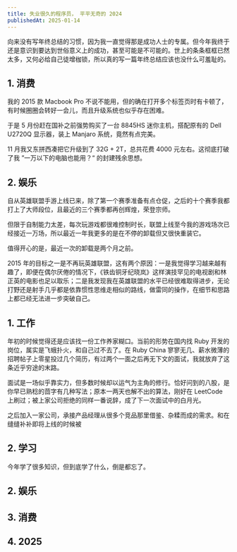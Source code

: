 ```yaml
---
title: 失业很久的程序员， 平平无奇的 2024
publishedAt: 2025-01-14
---
```


向来没有写年终总结的习惯，因为我一直觉得那是成功人士的专属。但今年我终于还是意识到要达到世俗意义上的成功，甚至可能是不可能的。世上的条条框框已然太多，又何必给自己徒增枷锁，所以真的写一篇年终总结应该也没什么可羞耻的。

##  1. 消费

我的 2015 款 Macbook Pro 不说不能用，但的确在打开多个标签页时有卡顿了，有时候圈圈会转好一会儿，而且升级系统也似乎存在困难。

于是 5 月份赶在国补之前强势购买了一台 8845HS 迷你主机，搭配原有的 Dell U2720Q 显示器，装上 Manjaro 系统，竟然有点完美。

11 月我又东拼西凑把它升级到了 32G + 2T，总共花费 4000 元左右。这彻底打破了我 ”一万以下的电脑也能用？“ 的封建残余思想。

## 2. 娱乐

自从英雄联盟手游上线已来，除了第一个赛季准备有点仓促，之后的十个赛季我都打上了大师段位，且最近的三个赛季都再创辉煌，荣登宗师。

但限于自制能力太差，每次玩游戏都很难控制时长，联盟上线至今我的游戏场次已经接近一万场，所以最近一年我更多的是在不停的卸载但又很快重装它。

值得开心的是，最近一次的卸载是两个月之前。

2015 年的目标之一是不再玩英雄联盟，这有两个原因：一是我觉得学习越来越有趣了，即便在偶尔厌倦的情况下，《铁齿铜牙纪晓岚》这样演技罕见的电视剧和林正英的电影也足以取乐；二是我发现我在英雄联盟的水平已经很难取得进步，无论打野还是射手几乎都是依靠惯性思维走相似的路线，做雷同的操作，在细节和思路上都已经无法进一步突破自己。

## 1. 工作

年初的时候觉得还是应该找一份工作养家糊口。当前的形势在国内找 Ruby 开发的岗位，属实是飞蛾扑火，和自己过不去了。在 Ruby China 寥寥无几、薪水微薄的招聘帖子上零星投过几个简历，有过两个一面之后再无下文的面试，我就放弃了这条近乎穷途的末路。

面试是一场似乎靠实力，但多数时候却以运气为主角的修行。恰好问到的八股，是你早已熟稔的茴字有几种写法；原本一两天也解不出的算法，刚好在 LeetCode 上刷过；被上家公司拒绝的同样一番说辞，成了下一次面试中的白月光。

之后加入一家公司，承接产品经理从很多个竞品那里借鉴、杂糅而成的需求。和在缝缝补补即将上线的时候被


## 2. 学习

今年学了很多知识，但到底学了什么，倒是都忘了。


## 2. 娱乐

## 3. 消费

## 4. 2025